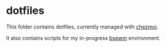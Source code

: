 # dotfiles

This folder contains dotfiles, currently managed with [chezmoi](https://www.chezmoi.io). 

It also contains scripts for my in-progress [bspwm](https://github.com/baskerville/bspwm) environment.

